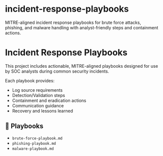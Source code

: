 # incident-response-playbooks
MITRE-aligned incident response playbooks for brute force attacks, phishing, and malware handling with analyst-friendly steps and containment actions.
# Incident Response Playbooks

This project includes actionable, MITRE-aligned playbooks designed for use by SOC analysts during common security incidents.

Each playbook provides:
- Log source requirements
- Detection/Validation steps
- Containment and eradication actions
- Communication guidance
- Recovery and lessons learned

## 📁 Playbooks

- `brute-force-playbook.md`
- `phishing-playbook.md`
- `malware-playbook.md`
